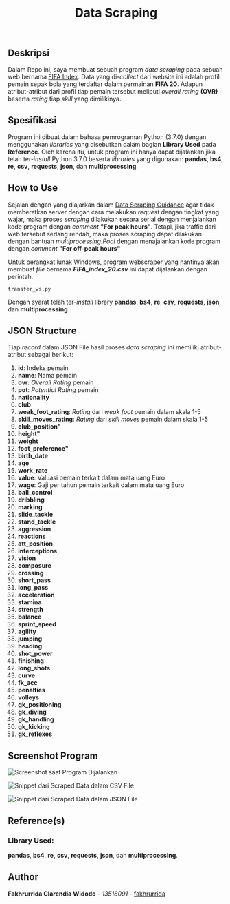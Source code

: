 <h1 align="center">
  <br>
  Data Scraping
  <br>
  <br>
</h1>

## Deskripsi
Dalam Repo ini, saya membuat sebuah program _data scraping_ pada sebuah web bernama [FIFA Index](https://www.fifaindex.com/players/). Data yang di-_collect_ dari website ini adalah profil pemain sepak bola yang terdaftar dalam permainan __FIFA 20__. Adapun atribut-atribut dari profil tiap pemain tersebut meliputi _overall rating_ __(OVR)__ beserta _rating_ tiap _skill_ yang dimilikinya.

## Spesifikasi
Program ini dibuat dalam bahasa pemrograman Python (3.7.0) dengan menggunakan _libraries_ yang disebutkan dalam bagian __Library Used__ pada __Reference__. Oleh karena itu, untuk program ini hanya dapat dijalankan jika telah ter-_install_ Python 3.7.0 beserta _libraries_ yang digunakan: __pandas__, __bs4__, __re__, __csv__, __requests__, __json__, dan __multiprocessing__.

## How to Use
Sejalan dengan yang diajarkan dalam [Data Scraping Guidance](http://bit.ly/DataScrapingGuidance) agar tidak memberatkan server dengan cara melakukan _request_ dengan tingkat yang wajar, maka proses _scraping_ dilakukan secara serial dengan menjalankan kode program dengan _comment_ __"For peak hours"__. Tetapi, jika traffic dari web tersebut sedang rendah, maka proses scraping dapat dilakukan dengan bantuan _multiprocessing.Pool_ dengan menajalankan kode program dengan _comment_ __"For off-peak hours"__

Untuk perangkat lunak Windows, program webscraper yang nantinya akan membuat _file_ bernama ___FIFA_index_20.csv___ ini dapat dijalankan dengan perintah:
```
transfer_ws.py
```
Dengan syarat telah ter-_install_ library __pandas__, __bs4__, __re__, __csv__, __requests__, __json__, dan __multiprocessing__.

## JSON Structure

Tiap _record_ dalam JSON File hasil proses _data scraping_ ini memiliki atribut-atribut sebagai berikut:

1. __id__: Indeks pemain
2. __name__: Nama pemain
3. __ovr__: _Overall Rating_ pemain
4. __pot__: _Potential Rating_ pemain
5. __nationality__
6. __club__
7. __weak_foot_rating__: _Rating_ dari _weak foot_ pemain dalam skala 1-5
8. __skill_moves_rating__: _Rating_ dari _skill moves_ pemain dalam skala 1-5
9. __club_position"__
10. __height"__
11. __weight__
12. __foot_preference"__
13. __birth_date__
14. __age__
15. __work_rate__
16. __value__: Valuasi pemain terkait dalam mata uang Euro
17. __wage__: Gaji per tahun pemain terkait dalam mata uang Euro
18. __ball_control__
19. __dribbling__
20. __marking__
21. __slide_tackle__
22. __stand_tackle__
23. __aggression__
24. __reactions__
25. __att_position__
26. __interceptions__
27. __vision__
28. __composure__
29. __crossing__
30. __short_pass__
31. __long_pass__
32. __acceleration__
35. __stamina__
34. __strength__
33. __balance__
36. __sprint_speed__
37. __agility__
38. __jumping__
39. __heading__
40. __shot_power__
41. __finishing__
42. __long_shots__
43. __curve__
44. __fk_acc__
45. __penalties__
46. __volleys__
47. __gk_positioning__
48. __gk_diving__
49. __gk_handling__
50. __gk_kicking__
51. __gk_reflexes__

## Screenshot Program

![Screenshot saat Program Dijalankan](https://github.com/fakhrurrida/Seleksi-2020-Tugas-1/blob/master/screenshots/ss_program.PNG?raw=true "SS Program")

![Snippet dari Scraped Data dalam CSV File](https://github.com/fakhrurrida/Seleksi-2020-Tugas-1/blob/master/screenshots/csvFile_snippet.PNG?raw=true "CSV File Snippet")

![Snippet dari Scraped Data dalam JSON File](https://github.com/fakhrurrida/Seleksi-2020-Tugas-1/blob/master/screenshots/jsonFile_snippet.PNG?raw=true "JSONFile Snippet")

## Reference(s)
### Library Used:
__pandas__, __bs4__, __re__, __csv__, __requests__, __json__, dan __multiprocessing__.


## Author

**Fakhrurrida Clarendia Widodo** - *13518091* - [fakhrurrida](https://github.com/fakhrurrida)

